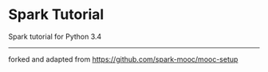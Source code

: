 # Spark Tutorial
Spark tutorial for Python 3.4

***
forked and adapted from https://github.com/spark-mooc/mooc-setup
